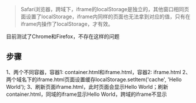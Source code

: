 > Safari浏览器，跨域下，iframe的localStorage是独立的，其他窗口相同页面设置了localStorage，iframe内同样的页面也无法拿到对应的值，只有在iframe内操作了localStorage，才有效。

目前测试了Chrome和Firefox，不存在这样的问题

## 步骤
1、两个不同容器，容器1: container.html和iframe.html，容器2: iframe.html
2、两个域名下的iframe.html页面设置缓存localStorage.setItem('cache', 'Hello World');
3、刷新页面iframe.html，此时页面会显示Hello World；刷新container.html，同域的iframe显示Hello World，跨域的iframe不显示